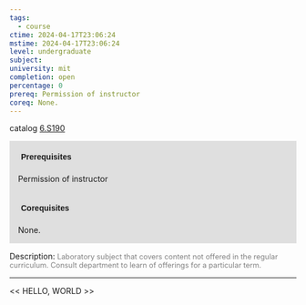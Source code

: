 ```yaml
---
tags:
  - course
ctime: 2024-04-17T23:06:24
mstime: 2024-04-17T23:06:24
level: undergraduate
subject: 
university: mit
completion: open
percentage: 0
prereq: Permission of instructor
coreq: None.
---
```


catalog [6.S190](http://student.mit.edu/catalog/m6e.html#6.S190)

<span style="display: block; padding: 15px; background-color: rgb(100, 100, 100, 0.2);"><font id="m_prereq3529_0" style="display: block; font-family: Arial, sans-serif; font-weight: bold; padding: 5px">Prerequisites</font><br><span id="prereq3529_0">Permission of instructor</span></span>
<span style="display: block; padding: 15px; background-color: rgb(100, 100, 100, 0.2);"><font id="m_coreq3529_0" style="display: block; font-family: Arial, sans-serif; font-weight: bold; padding: 5px">Corequisites</font><br><span id="coreq3529_0">None.</span></span>

<font style="">Description:</font>
<font style="color: grey; font-size: 0.8rem;">Laboratory subject that covers content not offered in the regular curriculum. Consult department to learn of offerings for a particular term.</font>



---

<< HELLO, WORLD >>
